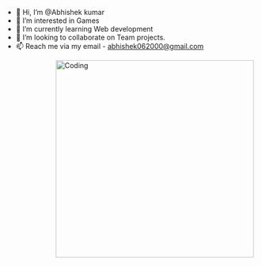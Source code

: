 - 👋 Hi, I’m @Abhishek kumar
- 👀 I’m interested in Games
- 🌱 I’m currently learning Web development
- 💞️ I’m looking to collaborate on Team projects.
- 📫 Reach me via my email - abhishek062000@gmail.com

<!---
Abhishek-RX/Abhishek-RX is a ✨ special ✨ repository because its `README.md` (this file) appears on your GitHub profile.
You can click the Preview link to take a look at your changes.
--->

<img align="right" alt="Coding" width="400" src="https://i.gifer.com/bJk.gif">

